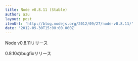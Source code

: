 ```yaml
---
title: Node v0.8.11 (Stable)
author: azu
layout: post
itemUrl: 'http://blog.nodejs.org/2012/09/27/node-v0.8.11/'
date: '2012-09-30T15:00:00.000Z'
---
```

Node v0.8.11リリース

0.8.10のbugfixリリース
